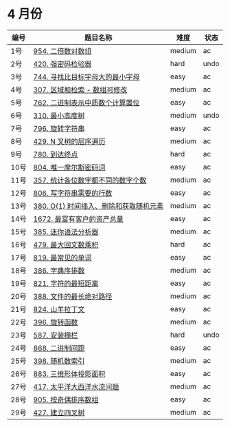 # 4 月份

**编号**|**题目名称**|**难度**|**状态**
--------|------------|--------|--------
1号|[954. 二倍数对数组](./第1题%20954.%20二倍数对数组)|medium|ac
2号|[420. 强密码检验器](./第2题%20954.%20强密码检验器)|hard|undo
3号|[744. 寻找比目标字母大的最小字母](./第3题%20744.%20寻找比目标字母大的最小字母)|easy|ac
4号|[307. 区域和检索 - 数组可修改](./第4题%20307.%20区域和检索%20-%20数组可修改)|medium|ac
5号|[762. 二进制表示中质数个计算置位](./第5题%20762.%20二进制表示中质数个计算置位)|easy|ac
6号|[310. 最小高度树](./第6题%20310.%20最小高度树)|medium|undo
7号|[796. 旋转字符串](./第7题%20796.%20旋转字符串)|easy|ac
8号|[429. N 叉树的层序遍历](./第8题%20429.%20N%20叉树的层序遍历)|medium|ac
9号|[780. 到达终点](./第9题%20780.%20到达终点)|hard|ac
10号|[804. 唯一摩尔斯密码词](./第10题%20804.%20唯一摩尔斯密码词)|easy|ac
11号|[357. 统计各位数字都不同的数字个数](./第11题%20357.%20统计各位数字都不同的数字个数)|medium|ac
12号|[806. 写字符串需要的行数](./第12题%20806.%20写字符串需要的行数)|easy|ac
13号|[380. O(1) 时间插入、删除和获取随机元素](./第12题%20380.%20O(1)%20时间插入、删除和获取随机元素)|medium|ac
14号|[1672. 最富有客户的资产总量](./第14题%201672.%20最富有客户的资产总量)|easy|ac
15号|[385. 迷你语法分析器](./第15题%20385.%20迷你语法分析器)|medium|ac
16号|[479. 最大回文数乘积](./第16题%20479.%20最大回文数乘积)|hard|ac
17号|[819. 最常见的单词](./第17题%20819.%20最常见的单词)|easy|ac
18号|[386. 字典序排数](./第18题%20386.%20字典序排数)|medium|ac
19号|[821. 字符的最短距离](./第19题%20821.%20字符的最短距离)|easy|ac
20号|[388. 文件的最长绝对路径](./第20题%20388.%20文件的最长绝对路径)|medium|ac
21号|[824. 山羊拉丁文](./第21题%20824.%20山羊拉丁文)|easy|ac
22号|[396. 旋转函数](./第22题%20396.%20旋转函数)|medium|ac
23号|[587. 安装栅栏](./第23题%20396.%20安装栅栏)|hard|undo
24号|[868. 二进制间距](./第24题%20868.%20二进制间距)|easy|ac
25号|[398. 随机数索引](./第25题%20398.%20随机数索引)|medium|ac
26号|[883. 三维形体投影面积](./第26题%20883.%20三维形体投影面积)|easy|ac
27号|[417. 太平洋大西洋水流问题](./第27题%20417.%20太平洋大西洋水流问题)|medium|ac
28号|[905. 按奇偶排序数组](./第28题%20905.%20按奇偶排序数组)|easy|ac
29号|[427. 建立四叉树](./第29题%20427.%20建立四叉树)|medium|ac
